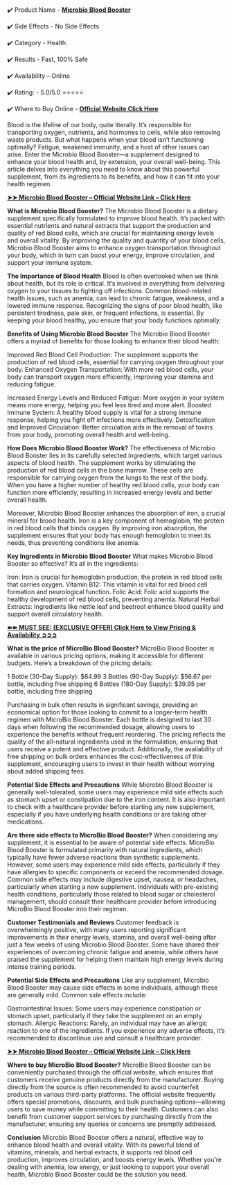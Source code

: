 ✔️ Product Name - **[Microbio Blood Booster](https://supplementcarts.com/microbio-blood-booster-official/)**

✔️ Side Effects - No Side Effects

✔️ Category - Health

✔️ Results - Fast, 100% Safe

✔️ Availability – Online

✔️ Rating: - 5.0/5.0 ⭐⭐⭐⭐⭐

✔️ Where to Buy Online - **[Official Website Click Here](https://supplementcarts.com/microbio-blood-booster-official/)**

Blood is the lifeline of our body, quite literally. It’s responsible for transporting oxygen, nutrients, and hormones to cells, while also removing waste products. But what happens when your blood isn’t functioning optimally? Fatigue, weakened immunity, and a host of other issues can arise. Enter the Microbio Blood Booster—a supplement designed to enhance your blood health and, by extension, your overall well-being. This article delves into everything you need to know about this powerful supplement, from its ingredients to its benefits, and how it can fit into your health regimen.

**[➤➤ Microbio Blood Booster – Official Website Link – Click Here](https://supplementcarts.com/microbio-blood-booster-official/)**

**What is Microbio Blood Booster?**
The Microbio Blood Booster is a dietary supplement specifically formulated to improve blood health. It’s packed with essential nutrients and natural extracts that support the production and quality of red blood cells, which are crucial for maintaining energy levels and overall vitality. By improving the quality and quantity of your blood cells, Microbio Blood Booster aims to enhance oxygen transportation throughout your body, which in turn can boost your energy, improve circulation, and support your immune system.

**The Importance of Blood Health**
Blood is often overlooked when we think about health, but its role is critical. It’s involved in everything from delivering oxygen to your tissues to fighting off infections. Common blood-related health issues, such as anemia, can lead to chronic fatigue, weakness, and a lowered immune response. Recognizing the signs of poor blood health, like persistent tiredness, pale skin, or frequent infections, is essential. By keeping your blood healthy, you ensure that your body functions optimally.

**Benefits of Using Microbio Blood Booster**
The Microbio Blood Booster offers a myriad of benefits for those looking to enhance their blood health:

Improved Red Blood Cell Production: The supplement supports the production of red blood cells, essential for carrying oxygen throughout your body.
Enhanced Oxygen Transportation: With more red blood cells, your body can transport oxygen more efficiently, improving your stamina and reducing fatigue.

Increased Energy Levels and Reduced Fatigue: More oxygen in your system means more energy, helping you feel less tired and more alert.
Boosted Immune System: A healthy blood supply is vital for a strong immune response, helping you fight off infections more effectively.
Detoxification and Improved Circulation: Better circulation aids in the removal of toxins from your body, promoting overall health and well-being.

**How Does Microbio Blood Booster Work?**
The effectiveness of Microbio Blood Booster lies in its carefully selected ingredients, which target various aspects of blood health. The supplement works by stimulating the production of red blood cells in the bone marrow. These cells are responsible for carrying oxygen from the lungs to the rest of the body. When you have a higher number of healthy red blood cells, your body can function more efficiently, resulting in increased energy levels and better overall health.

Moreover, Microbio Blood Booster enhances the absorption of iron, a crucial mineral for blood health. Iron is a key component of hemoglobin, the protein in red blood cells that binds oxygen. By improving iron absorption, the supplement ensures that your body has enough hemoglobin to meet its needs, thus preventing conditions like anemia.

**Key Ingredients in Microbio Blood Booster**
What makes Microbio Blood Booster so effective? It’s all in the ingredients:

Iron: Iron is crucial for hemoglobin production, the protein in red blood cells that carries oxygen.
Vitamin B12: This vitamin is vital for red blood cell formation and neurological function.
Folic Acid: Folic acid supports the healthy development of red blood cells, preventing anemia.
Natural Herbal Extracts: Ingredients like nettle leaf and beetroot enhance blood quality and support overall circulatory health.

**[➽➽ MUST SEE: (EXCLUSIVE OFFER) Click Here to View Pricing & Availability ➲➲➲](https://supplementcarts.com/microbio-blood-booster-official/)**

**What is the price of MicroBio Blood Booster?**
MicroBio Blood Booster is available in various pricing options, making it accessible for different budgets. Here’s a breakdown of the pricing details:

1 Bottle (30-Day Supply): $64.99
3 Bottles (90-Day Supply): $56.67 per bottle, including free shipping
6 Bottles (180-Day Supply): $39.95 per bottle, including free shipping

Purchasing in bulk often results in significant savings, providing an economical option for those looking to commit to a longer-term health regimen with MicroBio Blood Booster. Each bottle is designed to last 30 days when following the recommended dosage, allowing users to experience the benefits without frequent reordering. The pricing reflects the quality of the all-natural ingredients used in the formulation, ensuring that users receive a potent and effective product. Additionally, the availability of free shipping on bulk orders enhances the cost-effectiveness of this supplement, encouraging users to invest in their health without worrying about added shipping fees.

**Potential Side Effects and Precautions**
While Microbio Blood Booster is generally well-tolerated, some users may experience mild side effects such as stomach upset or constipation due to the iron content. It is also important to check with a healthcare provider before starting any new supplement, especially if you have underlying health conditions or are taking other medications.

**Are there side effects to MicroBio Blood Booster?**
When considering any supplement, it is essential to be aware of potential side effects. MicroBio Blood Booster is formulated primarily with natural ingredients, which typically have fewer adverse reactions than synthetic supplements. However, some users may experience mild side effects, particularly if they have allergies to specific components or exceed the recommended dosage. Common side effects may include digestive upset, nausea, or headaches, particularly when starting a new supplement. Individuals with pre-existing health conditions, particularly those related to blood sugar or cholesterol management, should consult their healthcare provider before introducing MicroBio Blood Booster into their regimen.

**Customer Testimonials and Reviews**
Customer feedback is overwhelmingly positive, with many users reporting significant improvements in their energy levels, stamina, and overall well-being after just a few weeks of using Microbio Blood Booster. Some have shared their experiences of overcoming chronic fatigue and anemia, while others have praised the supplement for helping them maintain high energy levels during intense training periods.

**Potential Side Effects and Precautions**
Like any supplement, Microbio Blood Booster may cause side effects in some individuals, although these are generally mild. Common side effects include:

Gastrointestinal Issues: Some users may experience constipation or stomach upset, particularly if they take the supplement on an empty stomach.
Allergic Reactions: Rarely, an individual may have an allergic reaction to one of the ingredients.
If you experience any adverse effects, it’s recommended to discontinue use and consult a healthcare provider.

**[➤➤ Microbio Blood Booster – Official Website Link – Click Here](https://supplementcarts.com/microbio-blood-booster-official/)**

**Where to buy MicroBio Blood Booster?**
MicroBio Blood Booster can be conveniently purchased through the official website, which ensures that customers receive genuine products directly from the manufacturer. Buying directly from the source is often recommended to avoid counterfeit products on various third-party platforms. The official website frequently offers special promotions, discounts, and bulk purchasing options—allowing users to save money while committing to their health. Customers can also benefit from customer support services by purchasing directly from the manufacturer, ensuring any queries or concerns are promptly addressed.

**Conclusion**
Microbio Blood Booster offers a natural, effective way to enhance blood health and overall vitality. With its powerful blend of vitamins, minerals, and herbal extracts, it supports red blood cell production, improves circulation, and boosts energy levels. Whether you’re dealing with anemia, low energy, or just looking to support your overall health, Microbio Blood Booster could be the solution you need.




